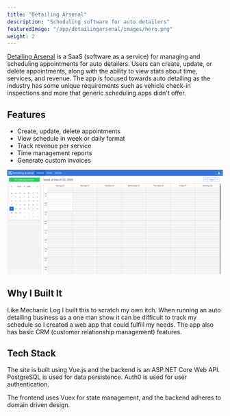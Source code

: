 ```yaml
---
title: "Detailing Arsenal"
description: "Scheduling software for auto detailers"
featuredImage: "/app/detailingarsenal/images/hero.png"
weight: 2
---
```


[Detailing Arsenal](https://github.com/EddieAbbondanzio/detailingarsenal.com) is a SaaS (software as a service) for managing and scheduling appointments for auto detailers. Users can create, update, or delete appointments, along with the ability to view stats about time, services, and revenue. The app is focused towards auto detailing as the industry has some unique requirements such as vehicle check-in inspections and more that generic scheduling apps didn't offer.

## Features

- Create, update, delete appointments
- View schedule in week or daily format
- Track revenue per service
- Time management reports
- Generate custom invoices

![](./images/hero.png)

## Why I Built It

Like Mechanic Log I built this to scratch my own itch. When running an auto detailing business as a one man show it can be difficult to track my schedule so I created a web app that could fulfill my needs. The app also has basic CRM (customer relationship management) features.

## Tech Stack

The site is built using Vue.js and the backend is an ASP.NET Core Web API. PostgreSQL is used for data persistence. Auth0 is used for user authentication.

The frontend uses Vuex for state management, and the backend adheres to domain driven design.
